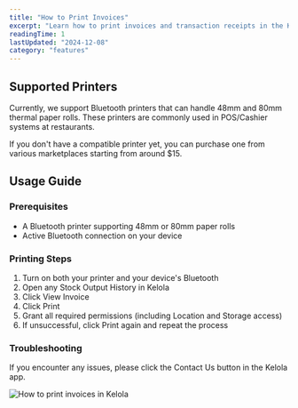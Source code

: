 ```yaml
---
title: "How to Print Invoices"
excerpt: "Learn how to print invoices and transaction receipts in the Kelola app"
readingTime: 1
lastUpdated: "2024-12-08"
category: "features"
---
```


## Supported Printers

Currently, we support Bluetooth printers that can handle 48mm and 80mm thermal paper rolls. These printers are commonly used in POS/Cashier systems at restaurants.

If you don't have a compatible printer yet, you can purchase one from various marketplaces starting from around $15.

## Usage Guide

### Prerequisites
- A Bluetooth printer supporting 48mm or 80mm paper rolls
- Active Bluetooth connection on your device

### Printing Steps

1. Turn on both your printer and your device's Bluetooth
2. Open any Stock Output History in Kelola
3. Click View Invoice
4. Click Print
5. Grant all required permissions (including Location and Storage access)
6. If unsuccessful, click Print again and repeat the process

### Troubleshooting

If you encounter any issues, please click the Contact Us button in the Kelola app.

![How to print invoices in Kelola](/assets/features/invoice.webp)